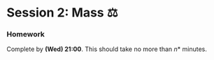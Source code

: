 # Session 2: Mass ⚖️

<puzzle-Y1W4-Moles />
<puzzle-Y1W4-AtomicMass />
<puzzle-Y1W4-MolarMass />

### Homework

Complete  by **(Wed) 21:00**.  This should take no more than *n** minutes.